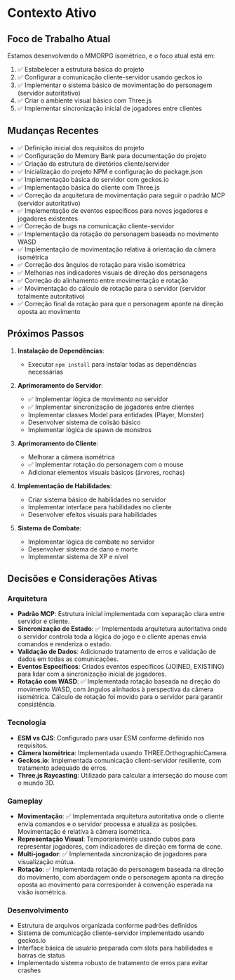 # Contexto Ativo

## Foco de Trabalho Atual
Estamos desenvolvendo o MMORPG isométrico, e o foco atual está em:
1. ✅ Estabelecer a estrutura básica do projeto
2. ✅ Configurar a comunicação cliente-servidor usando geckos.io
3. ✅ Implementar o sistema básico de movimentação do personagem (servidor autoritativo)
4. ✅ Criar o ambiente visual básico com Three.js
5. ✅ Implementar sincronização inicial de jogadores entre clientes

## Mudanças Recentes
- ✅ Definição inicial dos requisitos do projeto
- ✅ Configuração do Memory Bank para documentação do projeto
- ✅ Criação da estrutura de diretórios cliente/servidor
- ✅ Inicialização do projeto NPM e configuração do package.json
- ✅ Implementação básica do servidor com geckos.io
- ✅ Implementação básica do cliente com Three.js
- ✅ Correção da arquitetura de movimentação para seguir o padrão MCP (servidor autoritativo)
- ✅ Implementação de eventos específicos para novos jogadores e jogadores existentes
- ✅ Correção de bugs na comunicação cliente-servidor
- ✅ Implementação da rotação do personagem baseada no movimento WASD
- ✅ Implementação de movimentação relativa à orientação da câmera isométrica
- ✅ Correção dos ângulos de rotação para visão isométrica
- ✅ Melhorias nos indicadores visuais de direção dos personagens
- ✅ Correção do alinhamento entre movimentação e rotação
- ✅ Movimentação do cálculo de rotação para o servidor (servidor totalmente autoritativo)
- ✅ Correção final da rotação para que o personagem aponte na direção oposta ao movimento

## Próximos Passos
1. **Instalação de Dependências**:
   - Executar `npm install` para instalar todas as dependências necessárias

2. **Aprimoramento do Servidor**:
   - ✅ Implementar lógica de movimento no servidor
   - ✅ Implementar sincronização de jogadores entre clientes
   - Implementar classes Model para entidades (Player, Monster)
   - Desenvolver sistema de colisão básico
   - Implementar lógica de spawn de monstros

3. **Aprimoramento do Cliente**:
   - Melhorar a câmera isométrica
   - ✅ Implementar rotação do personagem com o mouse
   - Adicionar elementos visuais básicos (árvores, rochas)

4. **Implementação de Habilidades**:
   - Criar sistema básico de habilidades no servidor
   - Implementar interface para habilidades no cliente
   - Desenvolver efeitos visuais para habilidades

5. **Sistema de Combate**:
   - Implementar lógica de combate no servidor
   - Desenvolver sistema de dano e morte
   - Implementar sistema de XP e nível

## Decisões e Considerações Ativas

### Arquitetura
- **Padrão MCP**: Estrutura inicial implementada com separação clara entre servidor e cliente.
- **Sincronização de Estado**: ✅ Implementada arquitetura autoritativa onde o servidor controla toda a lógica do jogo e o cliente apenas envia comandos e renderiza o estado.
- **Validação de Dados**: Adicionado tratamento de erros e validação de dados em todas as comunicações.
- **Eventos Específicos**: Criados eventos específicos (JOINED, EXISTING) para lidar com a sincronização inicial de jogadores.
- **Rotação com WASD**: ✅ Implementada rotação baseada na direção do movimento WASD, com ângulos alinhados à perspectiva da câmera isométrica. Cálculo de rotação foi movido para o servidor para garantir consistência.

### Tecnologia
- **ESM vs CJS**: Configurado para usar ESM conforme definido nos requisitos.
- **Câmera Isométrica**: Implementada usando THREE.OrthographicCamera.
- **Geckos.io**: Implementada comunicação client-servidor resiliente, com tratamento adequado de erros.
- **Three.js Raycasting**: Utilizado para calcular a interseção do mouse com o mundo 3D.

### Gameplay
- **Movimentação**: ✅ Implementada arquitetura autoritativa onde o cliente envia comandos e o servidor processa e atualiza as posições. Movimentação é relativa à câmera isométrica.
- **Representação Visual**: Temporariamente usando cubos para representar jogadores, com indicadores de direção em forma de cone.
- **Multi-jogador**: ✅ Implementada sincronização de jogadores para visualização mútua.
- **Rotação**: ✅ Implementada rotação do personagem baseada na direção do movimento, com abordagem onde o personagem aponta na direção oposta ao movimento para corresponder à convenção esperada na visão isométrica.

### Desenvolvimento
- Estrutura de arquivos organizada conforme padrões definidos
- Sistema de comunicação cliente-servidor implementado usando geckos.io
- Interface básica de usuário preparada com slots para habilidades e barras de status
- Implementado sistema robusto de tratamento de erros para evitar crashes 